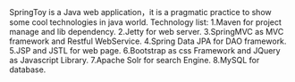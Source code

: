 SpringToy is a Java web application，it is a pragmatic practice to show some cool technologies in java world.
Technology list:
1.Maven for project manage and lib dependency.
2.Jetty for web server.
3.SpringMVC as MVC framework and Restful WebService.
4.Spring Data JPA for DAO framework.
5.JSP and JSTL for web page.
6.Bootstrap as css Framework and JQuery as Javascript Library.
7.Apache Solr for search Engine.
8.MySQL for database.